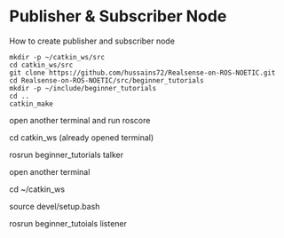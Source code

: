 # Publisher & Subscriber Node
How to create publisher and subscriber node  

```  
mkdir -p ~/catkin_ws/src
cd catkin_ws/src  
git clone https://github.com/hussains72/Realsense-on-ROS-NOETIC.git  
cd Realsense-on-ROS-NOETIC/src/beginner_tutorials  
mkdir -p ~/include/beginner_tutorials  
cd ..  
catkin_make
```  

open another terminal and run roscore  

cd catkin_ws  (already opened terminal)  

rosrun beginner_tutorials talker  

open another terminal  

cd ~/catkin_ws  

source devel/setup.bash  

rosrun beginner_tutoials listener 

